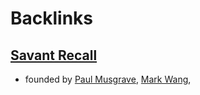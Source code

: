 
# Backlinks
## [Savant Recall](<Savant Recall.md>)
- founded by [Paul Musgrave](<Paul Musgrave.md>), [Mark Wang](<Mark Wang.md>),

